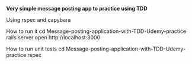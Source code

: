 
**Very simple message posting app to practice using TDD**

Using rspec and capybara

How to run it
cd Message-posting-application-with-TDD-Udemy-practice
rails server
open http://localhost:3000

How to run unit tests
cd Message-posting-application-with-TDD-Udemy-practice
rspec
